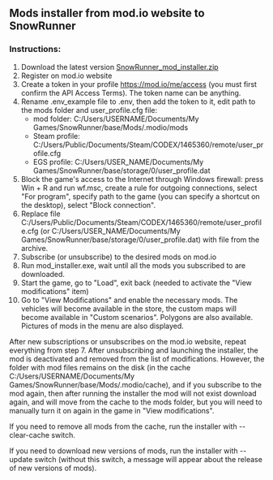 ## Mods installer from mod.io website to SnowRunner

### Instructions:
1. Download the latest version [SnowRunner_mod_installer.zip](https://github.com/equdevel/SnowRunner_mod_installer/releases/latest)
2. Register on mod.io website
3. Create a token in your profile https://mod.io/me/access (you must first confirm the API Access Terms). The token name can be anything.
4. Rename .env_example file to .env, then add the token to it, edit path to the mods folder and user_profile.cfg file:
   - mod folder: C:/Users/USERNAME/Documents/My Games/SnowRunner/base/Mods/.modio/mods
   - Steam profile: C:/Users/Public/Documents/Steam/CODEX/1465360/remote/user_profile.cfg
   - EGS profile: C:/Users/USER_NAME/Documents/My Games/SnowRunner/base/storage/0/user_profile.dat
5. Block the game's access to the Internet through Windows firewall: press Win + R and run wf.msc, create a rule for outgoing connections, select "For program", specify path to the game (you can specify a shortcut on the desktop), select "Block connection".
6. Replace file C:/Users/Public/Documents/Steam/CODEX/1465360/remote/user_profile.cfg (or C:/Users/USER_NAME/Documents/My Games/SnowRunner/base/storage/0/user_profile.dat) with file from the archive.
7. Subscribe (or unsubscribe) to the desired mods on mod.io
8. Run mod_installer.exe, wait until all the mods you subscribed to are downloaded.
9. Start the game, go to "Load", exit back (needed to activate the "View modifications" item)
10. Go to "View Modifications" and enable the necessary mods. The vehicles will become available in the store, the custom maps will become available in "Custom scenarios". Polygons are also available. Pictures of mods in the menu are also displayed.

After new subscriptions or unsubscribes on the mod.io website, repeat everything from step 7. After unsubscribing and launching the installer, the mod is deactivated and removed from the list of modifications. However, the folder with mod files remains on the disk (in the cache C:/Users/USERNAME/Documents/My Games/SnowRunner/base/Mods/.modio/cache), and if you subscribe to the mod again, then after running the installer the mod will not exist download again, and will move from the cache to the mods folder, but you will need to manually turn it on again in the game in "View modifications".

If you need to remove all mods from the cache, run the installer with --clear-cache switch.

If you need to download new versions of mods, run the installer with --update switch (without this switch, a message will appear about the release of new versions of mods).
